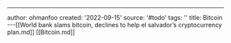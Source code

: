 ---
author: ohmanfoo
created: '2022-09-15'
source: '#todo'
tags: ''
title: Bitcoin
---[[World bank slams bitcoin, declines to help el salvador’s cryptocurrency plan.md]]
[[Bitcoin.md]]
